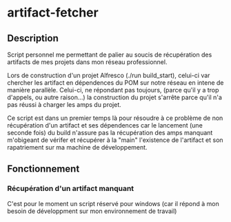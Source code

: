 # artifact-fetcher
## Description
Script personnel me permettant de palier au soucis de récupération des artifacts de mes projets dans mon réseau professionnel.

Lors de construction d'un projet Alfresco (./run build_start), celui-ci var chercher les artifact en dépendences du POM sur notre réseau en intene de manière parallèle. Celui-ci, ne répondant pas toujours, (parce qu'il y a trop d'appels, ou autre raison...) la construction du projet s'arrête parce qu'il n'a pas réussi à charger les amps du projet. 

Ce script est dans un premier temps là pour résoudre à ce problème de non récupération d'un artifact et ses dépendences car le lancement (une seconde fois) du build n'assure pas la récupération des amps manquant m'obigeant de vérifer et récupérer à la "main" l'existence de l'artifact et son rapatriement sur ma machine de développement.

## Fonctionnement
### Récupération d'un artifact manquant
C'est pour le moment un script réservé pour windows (car il répond à mon besoin de développment sur mon environnement de travail)
